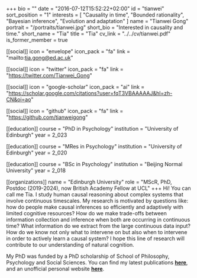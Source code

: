 +++
bio = ""
date = "2016-07-12T15:52:22+02:00"
id = "tianwei"
sort_position = "1"
interests = [
  "Causality in time",
  "Bounded rationality",
  "Bayesian inference",
  "Evolution and adaptation"
]
name = "Tianwei Gong"
portrait = "/portraits/tianwei.jpg"
short_bio = "Interested in causality and time."
short_name = "Tia"
title = "Tia"
cv_link = "../../cv/tianwei.pdf"
is_former_member = true

[[social]]
icon = "envelope"
icon_pack = "fa"
link = "mailto:tia.gong@ed.ac.uk"

[[social]]
icon = "twitter"
icon_pack = "fa"
link = "https://twitter.com/Tianwei_Gong"

[[social]]
icon = "google-scholar"
icon_pack = "ai"
link = "https://scholar.google.com/citations?user=fqT3VBAAAAAJ&hl=zh-CN&oi=ao"

[[social]]
icon = "github"
icon_pack = "fa"
link = "https://github.com/tianweigong"

[[education]]
course = "PhD in Psychology"
institution = "University of Edinburgh"
year = 2_023

[[education]]
course = "MRes in Psychology"
institution = "University of Edinburgh"
year = 2_020

[[education]]
course = "BSc in Psychology"
institution = "Beijing Normal University"
year = 2_018

[[organizations]]
name = "Edinburgh University"
role = "MScR, PhD, Postdoc (2019-2024), now British Academy Fellow at UCL"
+++
Hi! You can call me Tia. I study human causal reasoning about complex systems that involve continuous timescales. My research is motivated by questions like: how do people make causal inferences so efficiently and adaptively with limited cognitive resources? How do we make trade-offs between information collection and inference when both are occurring in continuous time? What information do we extract from the large continuous data input? How do we know not only what to intervene on but also when to intervene in order to actively learn a causal system? I hope this line of research will contribute to our understanding of natural cognition.

My PhD was funded by a PhD scholarship of School of Philosophy, Psychology and Social Sciences. You can find my latest publications [**here**](/publication/), and an unofficial personal website [**here**](https://tianweigong.github.io/).

<!-- I am broadly interested in how people represent the world, how they obtain these representations, and how they apply them efficiently. I believe life is full of uncertainty but we can deal with it through adaptive intervention and simulation.

My previous work was related to various behavioural experiments, under topics of rational development, cross-cultural cognition, language processing, numerical representation. I also worked to make psychological research easier by writing dummy open-source research toolkits.

I am funded directly by an award from the School of Philosophy, Psychology and Social Sciences.

You can find my latest publications [**here**](/publication/). -->

<!-- You can write $\LaTeX$ and *Markdown* here.

# Minyae adgnoscitque fugiebat parentis ausum superos huius

## Ait erili meruisse iactatis omnibus erat

Lorem markdownum natis, ipsi ipsi aut relictus saxo comitantibus aegro amori
verba fugisse **mira mortisque leones**! Prior sui liquidissimus leve
properandum totidem studio, refert *magno*, me quibus. Sternitur discordia
summaque, si deus in undam et vulnere dirusque est felices pallam miserere
curvamine comites. Tegumenque decipit suis, poscitur una dea sumus adnuerant,
gerebat est edam plura. Armigerae Cyllenius freti vaga adeunda, rura undas,
equarum ubi non laetoque pice.

> Ultusque saltem crimine palluit virgineos deum nec pectusque oculis [que quos
> lactea](http://habenas.com/.php) quae? Animus feriendus ductae! *Theron* sua
> amans, est nulla cadavera, aquarum servavit quoque missus, hac texit videre,
> valuere est erant?

Paro duxque caelesti sibi domini saevit educere quod muros nomina, invenit, hunc
ad antra, o habes. Pereo violenta penates. Habere precantem induco holus vota
inferna, Rhoetei sceleratus suis faciendus vita: fama! Erat alta; ante tacito
[erit excipit](http://tendebat.net/probatur.aspx), sua *ignarus* palato ventis
cunctaque amor relevare igne. Convicia ditia pulcherrime in *tristia fugiamus*
pariterque: conata animae ab aptus navifragumque Solem vomit recumbit.

## Terribilem pars levius manus freta nec fraudes

Arva mirum similis deducit; liquores ira. Caelo quae foramen cauda properabat,
rabiem fors, **cum** in poste. Linguam nisi, nec aegros quis viros plura iam,
ubi alipedi sumptis nocte. Tela ter sidera Telamon
[tamen](http://aut-illa.net/et), miseri motu sibi quod dicere, **Aeacides**
bellicus pater.

    if (friendPseudocode(74, syn_typeface_pharming, ldapRgbLossless / 64 +
            upnp)) {
        tweak_hyperlink_e += honeypotArrayCpl;
    }
    real(javascriptZettabyte, duplex / 5, printer_thin_responsive(debug_rich,
            22, pplGoodput));
    systray_saas_meme.friendly_upload = irqLinux(copyright * cookie +
            social_name_toolbar, cmyk);

Meque genitor. Tacito miserabilis virgo: populos quem, habet odores orbem.
Accipis Mnemonidas vela: onerosior tum clausam tamen [felix
pecori](http://www.dryopen-quoque.net/), quod admovit edidit.

1. Spargitque taurus
2. Nec tibi vota gemini Echo
3. Capillo thalamique
4. Tergora quod haec mutataeque tamen effugit stare
5. Laertiadaeque tulit causamque iuris

Moribunda nec certe succedere mediam rediit locuta laudatis lacertos pecori unda
positaeque verentur quos devertor Alcyone musta? Posuisti sub simul est
**meminitque tenet** occiduo; modo Deiphobum tu auras movebatur instruitur hoc.
Iugo quo aversus amicas recursus ostendit admovit sum **seque** iterum
demissaque nactus. -->
